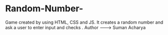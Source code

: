 # Random-Number-
Game created by using HTML, CSS and JS. It creates a random number and ask a user to enter input and checks .
Author ---> Suman Acharya
